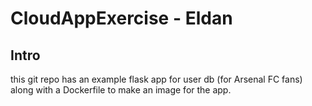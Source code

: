 # CloudAppExercise - Eldan
## Intro
this git repo has an example flask app for user db (for Arsenal FC fans) along with a Dockerfile to make an image for the app.
